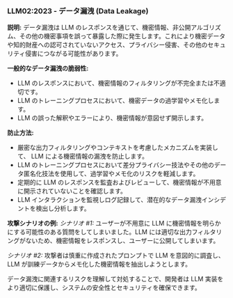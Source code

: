 ### LLM02:2023 - データ漏洩 (Data Leakage)

**説明:**
データ漏洩は LLM のレスポンスを通じて、機密情報、非公開アルゴリズム、その他の機密事項を誤って暴露した際に発生します。これにより機密データや知的財産への認可されていないアクセス、プライバシー侵害、その他のセキュリティ侵害につながる可能性があります。

**一般的なデータ漏洩の脆弱性:**
- LLM のレスポンスにおいて、機密情報のフィルタリングが不完全または不適切です。
- LLM のトレーニングプロセスにおいて、機密データの過学習やメモ化します。
- LLM の誤った解釈やエラーにより、機密情報が意図せず開示します。

**防止方法:**
- 厳密な出力フィルタリングやコンテキストを考慮したメカニズムを実装して、 LLM による機密情報の漏洩を防止します。
- LLM のトレーニングプロセスにおいて差分プライバシー技法やその他のデータ匿名化技法を使用して、過学習やメモ化のリスクを軽減します。
- 定期的に LLM のレスポンスを監査およびレビューして、機密情報が不用意に開示されていないことを確認します。
- LLM インタラクションを監視しログ記録して、潜在的なデータ漏洩インシデントを検出し分析します。

**攻撃シナリオの例:**
_シナリオ #1:_ ユーザーが不用意に LLM に機密情報を明らかにする可能性のある質問をしてしまいました。LLM には適切な出力フィルタリングがないため、機密情報をレスポンスし、ユーザーに公開してしまいます。

_シナリオ #2:_ 攻撃者は慎重に作成されたプロンプトで LLM を意図的に調査し、LLM が訓練データからメモ化した機密情報を抽出しようとします。

データ漏洩に関連するリスクを理解して対処することで、開発者は LLM 実装をより適切に保護し、システムの安全性とセキュリティを確保できます。
